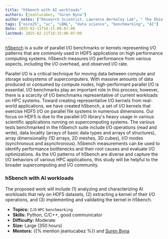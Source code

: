 ```yaml
---
title: "h5bench with AI workloads"
authors: [jeanlucabez, "Suren Byna"]
author_notes: ["Research Scientist, Lawrence Berkeley Lab", " The Ohio State University (OSU)"]
tags: ["osre25", "uc", "LBNL", "data science", "benchmarking", "AI"]
date: 2025-02-11T10:15:00-07:00
lastmod: 2025-02-11T10:15:00-07:00
---
```


[h5bench](https://github.com/hpc-io/h5bench) is a suite of parallel I/O benchmarks or kernels representing I/O patterns that are commonly used in HDF5 applications on high performance computing systems. h5bench measures I/O performance from various aspects, including the I/O overhead, and observed I/O rate. 

Parallel I/O is a critical technique for moving data between compute and storage subsystems of supercomputers. With massive amounts of data produced or consumed by compute nodes, high-performant parallel I/O is essential. I/O benchmarks play an important role in this process; however, there is a scarcity of I/O benchmarks representative of current workloads on HPC systems. Toward creating representative I/O kernels from real-world applications, we have created h5bench, a set of I/O kernels that exercise HDF5 I/O on parallel file systems in numerous dimensions. Our focus on HDF5 is due to the parallel I/O library's heavy usage in various scientific applications running on supercomputing systems. The various tests benchmarked in the h5bench suite include I/O operations (read and write), data locality (arrays of basic data types and arrays of structures), array dimensionality (1D arrays, 2D meshes, 3D cubes), I/O modes (synchronous and asynchronous). h5bench measurements can be used to identify performance bottlenecks and their root causes and evaluate I/O optimizations. As the I/O patterns of h5bench are diverse and capture the I/O behaviors of various HPC applications, this study will be helpful to the broader supercomputing and I/O community.

### h5bench with AI workloads

The proposed work will include (1) analyzing and characterizing AI workloads that rely on HDF5 datasets, (2) extracting a kernel of their I/O operations, and (3) implementing and validating the kernel in h5bench. 

- **Topics:** `I/O` `HPC` `benchmarking`
- **Skills:** Python, C/C++, good communicator
- **Difficulty:** Moderate
- **Size:** Large (350 hours)
- **Mentors:** {{% mention jeanlucabez %}} and [Suren Byna](mailto:sbyna@lbl.gov)